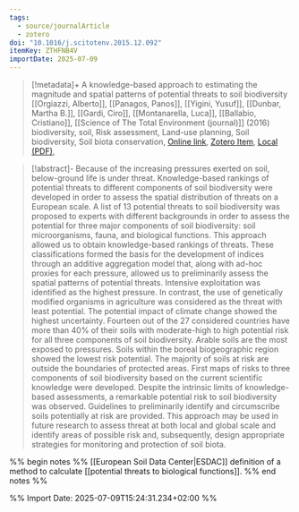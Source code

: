 ```yaml
---
tags:
  - source/journalArticle
  - zotero
doi: "10.1016/j.scitotenv.2015.12.092"
itemKey: ZTHFNB4V
importDate: 2025-07-09
---
```

>[!metadata]+
> A knowledge-based approach to estimating the magnitude and spatial patterns of potential threats to soil biodiversity
> [[Orgiazzi, Alberto]], [[Panagos, Panos]], [[Yigini, Yusuf]], [[Dunbar, Martha B.]], [[Gardi, Ciro]], [[Montanarella, Luca]], [[Ballabio, Cristiano]], 
> [[Science of The Total Environment (journal)]] (2016)
> biodiversity, soil, Risk assessment, Land-use planning, Soil biodiversity, Soil biota conservation, 
> [Online link](https://www.sciencedirect.com/science/article/pii/S004896971531247X), [Zotero Item](zotero://select/library/items/ZTHFNB4V), [Local (PDF)](file://C:/Users/aburg/Documents/references/zotero/storage/IC2M9PM8/Orgiazzi2016_knowledgebasedapproacha.pdf), 

>[!abstract]-
>Because of the increasing pressures exerted on soil, below-ground life is under threat. Knowledge-based rankings of potential threats to different components of soil biodiversity were developed in order to assess the spatial distribution of threats on a European scale. A list of 13 potential threats to soil biodiversity was proposed to experts with different backgrounds in order to assess the potential for three major components of soil biodiversity: soil microorganisms, fauna, and biological functions. This approach allowed us to obtain knowledge-based rankings of threats. These classifications formed the basis for the development of indices through an additive aggregation model that, along with ad-hoc proxies for each pressure, allowed us to preliminarily assess the spatial patterns of potential threats. Intensive exploitation was identified as the highest pressure. In contrast, the use of genetically modified organisms in agriculture was considered as the threat with least potential. The potential impact of climate change showed the highest uncertainty. Fourteen out of the 27 considered countries have more than 40% of their soils with moderate-high to high potential risk for all three components of soil biodiversity. Arable soils are the most exposed to pressures. Soils within the boreal biogeographic region showed the lowest risk potential. The majority of soils at risk are outside the boundaries of protected areas. First maps of risks to three components of soil biodiversity based on the current scientific knowledge were developed. Despite the intrinsic limits of knowledge-based assessments, a remarkable potential risk to soil biodiversity was observed. Guidelines to preliminarily identify and circumscribe soils potentially at risk are provided. This approach may be used in future research to assess threat at both local and global scale and identify areas of possible risk and, subsequently, design appropriate strategies for monitoring and protection of soil biota.

%% begin notes %%
[[European Soil Data Center|ESDAC]]
definition of a method to calculate [[potential threats to biological functions]].
%% end notes %%

%% Import Date: 2025-07-09T15:24:31.234+02:00 %%
